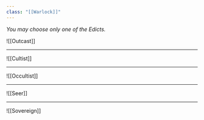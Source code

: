 ```yaml
---
class: "[[Warlock]]"
---
```

*You may choose only one of the Edicts.*

![[Outcast]]

---

![[Cultist]]

---

![[Occultist]]

---

![[Seer]]

---

![[Sovereign]]